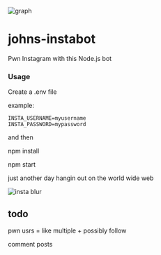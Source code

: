 
![graph](https://user-images.githubusercontent.com/11671559/33476176-e96eb034-d635-11e7-98c1-d51374bfff48.jpg)

# johns-instabot
Pwn Instagram with this Node.js bot

### Usage

Create a .env file

example:
```
INSTA_USERNAME=myusername
INSTA_PASSWORD=mypassword
```

and then

npm install

npm start


just another day hangin out on the world wide web


![insta blur](https://user-images.githubusercontent.com/11671559/33453456-810f7548-d5ca-11e7-89c0-c4401f255dc4.jpg)


## todo

pwn usrs = like multiple + possibly follow

comment posts
